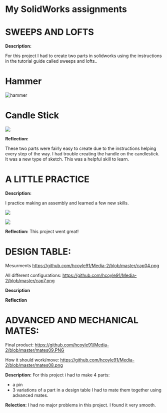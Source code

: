 # **My SolidWorks assignments**


# **SWEEPS AND LOFTS**

**Description:**

For this project I had to create two parts in solidworks using the instructions in the tutorial guide called sweeps and lofts.. 

# **Hammer**
![hammer](http://sites.psu.edu/ericrodriguez/wp-content/uploads/sites/35422/2015/12/Loft_Tutorial.png)

# **Candle Stick**
![](http://sites.psu.edu/azshamula46/wp-content/uploads/sites/16574/2014/10/Screen-Shot-2014-10-19-at-12.45.12-PM.png)

 **Reflection:**

These two parts were fairly easy to create due to the instructions helping every step of the way. I had trouble creating the handle on the candlestick. It was a new type of sketch. This was a helpful skill to learn.

# **A LITTLE PRACTICE**


 **Description:**

I practice making an assembly and learned a few new skills.

![](https://i.ytimg.com/vi/xzq9rHTsv1Y/maxresdefault.jpg)

![](https://i.ytimg.com/vi/yGvZ3Jly1mI/hqdefault.jpg)

**Reflection:**
This project went great!


# **DESIGN TABLE:**

Mesurments
https://github.com/hcoyle91/Media-2/blob/master/cap04.png

All different configurations:
https://github.com/hcoyle91/Media-2/blob/master/cap7.png


**Description**



**Reflection**


# **ADVANCED AND MECHANICAL MATES:**
Final product:
https://github.com/hcoyle91/Media-2/blob/master/mates09.PNG

How it should work/move:
https://github.com/hcoyle91/Media-2/blob/master/mates08.png

**Description:**
For this project i had to make 4 parts:
- a pin
- 3 variations of a part in a design table
I had to mate them together using advanced mates.



**Relection:**
I had no major problems in this project. I found it very smooth.


